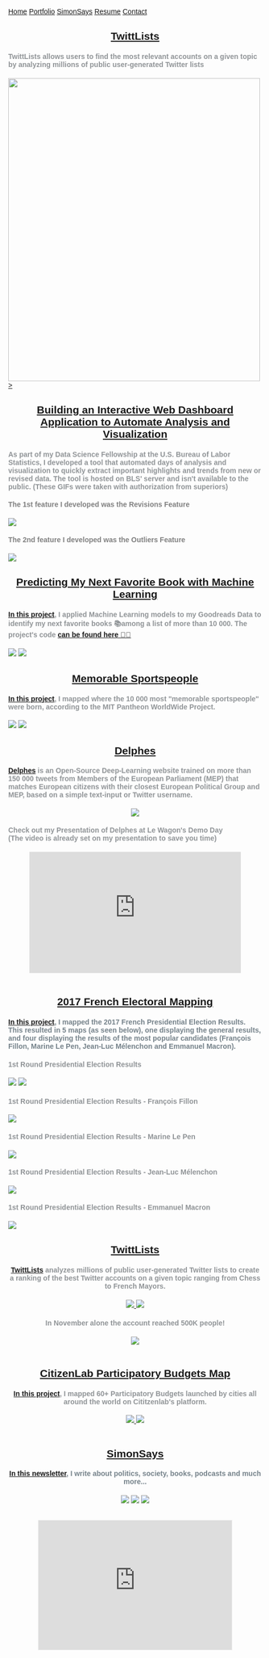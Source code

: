 <head>
  <meta name="title" property="og:title" content="Simon Pastor Portfolio">
  <meta name="description" property="og:description" content="Welcome to my website! I'm Simon, an LSE Government and History alumnus passionate about the intersection of Data and Politics/Policy!">
  <meta name="image" property="og:image" content="https://ibb.co/ZcV58rZ">
  <meta name="url" property="og:url" content="https://simonpastor.com/portfolio">
  <meta name="twitter:card" content="summary_large_image">
  <meta name="twitter:title" content="Simon Pastor Portfolio">
  <meta name="twitter:description" content="Welcome to my website! I'm Simon, an LSE Government and History alumnus passionate about the intersection of Data and Politics/Policy!">
  <meta name="twitter:image" content="https://ibb.co/ZcV58rZ">
  <meta name="twitter:site" content="@the_simonpastor">
  <meta name="twitter:creator" content="@the_simonpastor">
  <link rel="apple-touch-icon" sizes="180x180" href="/apple-touch-icon.png">
  <link rel="icon" type="image/png" sizes="32x32" href="/favicon-32x32.png">
  <link rel="icon" type="image/png" sizes="16x16" href="/favicon-16x16.png">
  <link rel="manifest" href="/site.webmanifest">
  <link rel="mask-icon" href="/safari-pinned-tab.svg" color="#5bbad5">
  <meta name="msapplication-TileColor" content="#da532c">
  <meta name="theme-color" content="#ffffff">
  <!-- <meta name="twitter:card" content="summary_large_image"> -->
<style>
body {
  margin: 0;
  font-family: Arial, Helvetica, sans-serif;
}

.topnav {
  overflow: hidden;
  top: 50%;
  background-color: #5DADE2;
  border-top-left-radius: 10px;
  border-bottom-left-radius: 10px;
  border-top-right-radius: 10px;
  border-bottom-right-radius: 10px;

}

.topnav a {
  float: left;
  color: #f2f2f2;
  text-align: center;
  padding: 14px 16px;
  text-decoration: none;
  font-size: 17px;
  width: 20%;
  margin:0;
  border-top-left-radius: 6px;
  border-bottom-left-radius: 6px;
  border-top-right-radius: 6px;
  border-bottom-right-radius: 6px;
}


.topnav a:hover {
  background-color: #ddd;
  color: black;
}

.topnav a.active {
  background-color: #3498DB;
  color: white;
}
      /* The dropdown container */
      .dropdown {
      float: left;
      overflow: hidden;
      color: #3498DB;
      }
      /* Dropdown button */
      .dropdown .dropbtn {
      float: center;
      color: #3498DB;
      text-align: center;
      padding: 14px 16px;
      text-decoration: none;
      font-size: 17px;
      min-width:18.5%;
      margin:0;
      }
      /* Dropdown content (hidden by default) */
      .dropdown-content {
      display: none;
      position: absolute;
      background-color: #f9f9f9;
      min-width: 18.6%;
      box-shadow: 0px 8px 16px 0px rgba(0,0,0,0.2);
      z-index: 1;
      }
      /* Links inside the dropdown */
      .dropdown-content a {
      float: none;
      color: black;
      padding: 12px 16px;
      text-decoration: none;
      display: block;
      text-align: center;
      min-width:100%;
      }
      /* Add a grey background color to dropdown links on hover */
      .dropdown-content a:hover {
      min-width:100%;
      background-color: #cc2;
      }
      /* Show the dropdown menu on hover */
      .dropdown:hover .dropdown-content {
      display: block;
      }

@media screen and (max-width: 600px) {
  .topnav {position: relative;}
  .topnav a {
    float: left;
    display: block;
    text-align: center;
    width:100%;
  }
  .topnav a.icon {
    float: right;
    display: block;
  }

}

   </style>
</head>
<body>
  <div class="topnav">
    <a href="https://simonpastor.com">Home</a>
    <a class="active" href="">Portfolio</a>
    <!-- <div class="dropdown"> */
      <button class="dropbtn">
        <a href="#contact">SimonSays</a>
      <i class="fa fa-caret-down"></i>
      </button>
      <div class="dropdown-content">
         <a href="#">Emperor Gaius Trump</a>
         <a href="#">Harmless Tradition or (Khat)astrophe?</a>
         <a href="#">Post-Covid Social Status:Unclear</a>
      </div>
    </div> -->
    <a href="https://simonpastor.substack.com">SimonSays</a>
    <a href="https://simonpastor.com/resume">Resume</a>
    <a href="https://simonpastor.com/contact">Contact</a>
  </div>

<!-- <center>
<h1> <font color='#5DADE2'>Welcome to my Portfolio!</font></h1>
</center>
<br> -->
<center><h2> <font color='#5DADE2'><a href="https://share.streamlit.io/simonjpastor/twittlist/main/app.py" target='_blank'>TwittLists</a></font></h2></center>
<h4> <font color='#909497' family="Merriweather"> TwittLists allows users to find the most relevant accounts on a given topic by analyzing millions of public user-generated Twitter lists </font> </h4>
<a href="https://share.streamlit.io/simonjpastor/twittlist/main/app.py" target='_blank'><img src="images/twittlist_rec.gif?raw=true"/ width="500" height="600">></a>

<br>

<center><h2> <font color='#5DADE2'><a href="https://drive.google.com/file/d/1ggI-OoR4LgruJIjXQFwq-QUqdd_jdcfg/view?usp=sharing" target='_blank'>Building an Interactive Web Dashboard Application to Automate Analysis and Visualization</a></font></h2></center>
<h4> <font color='#909497' family="Merriweather"> As part of my Data Science Fellowship at the U.S. Bureau of Labor Statistics, I developed a tool that automated days of analysis and visualization to quickly extract important highlights and trends from new or revised data. The tool is hosted on BLS' server and isn't available to the public.
  (These GIFs were taken with authorization from superiors)</font> </h4>
  <h4> <font color='#808080' family="Merriweather"> The 1st feature I developed was the Revisions Feature</font> </h4>

<a href="https://drive.google.com/file/d/1ggI-OoR4LgruJIjXQFwq-QUqdd_jdcfg/view?usp=sharing" target='_blank'><img src="images/revisions.gif?raw=true"/></a>
<h4> <font color='#808080' family="Merriweather"> The 2nd feature I developed was the Outliers Feature</font> </h4>
<a href="https://drive.google.com/file/d/1ggI-OoR4LgruJIjXQFwq-QUqdd_jdcfg/view?usp=sharing" target='_blank'><img src="images/outliers.gif?raw=true"/></a>

<br>

<center><h2> <font color='#5DADE2'><a href="https://simonpastor.substack.com/p/predicting-my-next-favorite-book" target='_blank'>Predicting My Next Favorite Book with Machine Learning</a></font></h2></center>
<h4> <font color='#909497' family="Merriweather"><a href="https://simonpastor.substack.com/p/predicting-my-next-favorite-book" target='_blank'>In this project</a>, I applied Machine Learning models to my Goodreads Data to identify <strong>my next favorite books 📚</strong>among a list of more than 10 000. The project's code <a href="https://github.com/simonjpastor/goodreads_book_recommendation/blob/main/goodreads.py" target='_blank'>can be found here 👨‍💻</a></font> </h4>
<a href="https://simonpastor.substack.com/p/predicting-my-next-favorite-book" target='_blank'><img src="images/spider.jpg?raw=true"/></a>
<a href="https://simonpastor.substack.com/p/predicting-my-next-favorite-book" target='_blank'><img src="images/goodreads_result.png?raw=true"/></a>

<br>

<center><h2> <font color='#5DADE2'><a href="https://simonpastor.com/memorable-sportspeople-map" target='_blank'>Memorable Sportspeople</a></font></h2></center>
<h4> <font color='#909497' family="Merriweather"><a href="https://simonpastor.com/memorable-sportspeople-map" target='_blank'>In this project</a>, I mapped where the 10 000 most "memorable sportspeople" were born, according to the MIT Pantheon WorldWide Project.</font> </h4>
<a href="https://simonpastor.com/memorable-sportspeople-map" target='_blank'><img src="images/memorable_3.png?raw=true"/></a>
<a href="https://simonpastor.com/memorable-sportspeople-map" target='_blank'><img src="images/memorable_8.png?raw=true"/></a>

<br>

<center><h2> <font color='#3498DB' family="Merriweather"><a href="https://politicalpred.herokuapp.com/" target='_blank'>Delphes</a></font></h2></center>
<h4> <font color='#909497' family="Merriweather"><a href="https://politicalpred.herokuapp.com/" target='_blank'>Delphes</a> is an Open-Source Deep-Learning website trained on more than 150 000 tweets from Members of the European Parliament (MEP) that matches European citizens with their closest European Political Group and MEP, based on a simple text-input or Twitter username.</font></h4>
<center>
  <a href="https://politicalpred.herokuapp.com/" target='_blank'><img src="images/delphes2.png?raw=true"/></a>
</center>

<h4> <font color='#909497' family="Merriweather">Check out my Presentation of Delphes at Le Wagon's Demo Day
  <br> (The video is already set on my presentation to save you time) </font></h4>
<center><iframe width="420" height="240" src="https://www.youtube.com/embed/oVNXJ7HsroQ?start=3148" frameborder="0" allow="accelerometer; autoplay; clipboard-write; encrypted-media; gyroscope; picture-in-picture" allowfullscreen></iframe></center>

<br>

<center><h2> <font color='#3498DB' family="Merriweather"> <a href="https://simonpastor.com/2017-French-Presidential-Elections" target='_blank'>2017 French Electoral Mapping</a></font></h2></center>
<h4> <font color='#75828a' family="Merriweather"> <a href="https://simonpastor.com/2017-French-Presidential-Elections" target='_blank'>In this project</a>, I mapped the 2017 French Presidential Election Results. This resulted in 5 maps (as seen below), one displaying the general results, and four displaying the results of the most popular candidates (François Fillon, Marine Le Pen, Jean-Luc Mélenchon and Emmanuel Macron).</font> </h4>

<h4> <font color='#909497' family="Merriweather"> 1st Round Presidential Election Results</font> </h4>
<a href="https://simonpastor.com/2017-French-Presidential-Elections" target='_blank'><img src="images/elections_general.png?raw=true"/></a>
<a href="https://simonpastor.com/2017-French-Presidential-Elections" target='_blank'><img src="images/elections_general3.png?raw=true"/></a>
<h4> <font color='#909497' family="Merriweather"> 1st Round Presidential Election Results - François Fillon</font> </h4>
<a href="https://simonpastor.com/2017-French-Presidential-Elections" target='_blank'><img src="images/elections_fillon.png?raw=true"/></a>
<h4> <font color='#909497' family="Merriweather"> 1st Round Presidential Election Results - Marine Le Pen</font> </h4>
<a href="https://simonpastor.com/2017-French-Presidential-Elections" target='_blank'><img src="images/elections_lepen.png?raw=true"/></a>
<h4> <font color='#909497' family="Merriweather"> 1st Round Presidential Election Results - Jean-Luc Mélenchon</font> </h4>
<a href="https://simonpastor.com/2017-French-Presidential-Elections" target='_blank'><img src="images/elections_melenchon.png?raw=true"/></a>
<h4> <font color='#909497' family="Merriweather"> 1st Round Presidential Election Results - Emmanuel Macron</font> </h4>
<a href="https://simonpastor.com/2017-French-Presidential-Elections" target='_blank'><img src="images/elections_macron.png?raw=true"/></a>

<br>
<center><h2> <font color='#7DCEA0'><a href="https://twitter.com/Twitt_Lists" target='_blank'>TwittLists</a></font></h2>
<h4> <font color='#909497' family="Merriweather"><a href="https://twitter.com/Twitt_Lists" target='_blank'>TwittLists</a> analyzes millions of public user-generated Twitter lists to create a ranking of the best Twitter accounts on a given topic ranging from Chess to French Mayors.</font> </h4>
<a href="https://twitter.com/Twitt_Lists" target='_blank'>
  <img src="images/twittlists1.png?raw=true"/>
  <img src="images/twittlists2.png?raw=true"/>
</a>
<h4> <font color='#909497' family="Merriweather">In November alone the account reached 500K people!</font> </h4>
<a href="https://twitter.com/Twitt_Lists" target='_blank'><img src="images/twittlists3.png?raw=true"/></a></center>

<br>

<center><h2> <font color='#3498DB' family="Merriweather"><a href="https://simonpastor.com/citizenlab-participatory-budgets" target='_blank'>CitizenLab Participatory Budgets Map</a></font></h2>
<h4> <font color='#909497' family="Merriweather"><a href="https://simonpastor.com/citizenlab-participatory-budgets" target='_blank'>In this project</a>, I mapped 60+ Participatory Budgets launched by cities all around the world on Cititzenlab's platform. </font> </h4>
<a href="https://simonpastor.com/citizenlab-participatory-budgets" target='_blank'>
  <img src="images/pb-0.png?raw=true"/>
  <img src="images/pb-1.png?raw=true"/>
</a>
</center>

<br>

<center><h2> <font color='#3498DB' family="Merriweather"> <a href="https://simonpastor.substack.com" target='_blank'>SimonSays</a></font></h2>

<h4> <font color='#75828a' family="Merriweather"> <a href="https://simonpastor.substack.com" target='_blank'>In this newsletter</a>, I write about politics, society, books, podcasts and much more...</font> </h4>

<a href="https://simonpastor.substack.com" target='_blank'><img src="images/simonsays3.png?raw=true"/></a>
<a href="https://simonpastor.substack.com/p/emperor-gaius-trump" target='_blank'><img src="images/simonsays1.png?raw=true"/></a>
<a href="https://simonpastor.substack.com/p/harmless-tradition-or-khat-astrophe" target='_blank'><img src="images/simonsays2.png?raw=true"/></a>
</center>
<br>

<center>
  <iframe src="https://simonpastor.substack.com/embed" width="384" height="256" style="border:1px solid #EEE; background:white;" frameborder="0" scrolling="no">       </iframe>
</center>


<!-- ### Other Projects Simon Pastor -->

<!-- [Project 1 Title](http://example.com/) Simon Pastor
- [Project 2 Title](http://example.com/) Simon Pastor
- [Project 3 Title](http://example.com/) Simon Pastor
- [Project 4 Title](http://example.com/) Simon Pastor
- [Project 5 Title](http://example.com/) Simon Pastor -->
<!-- Global site tag (gtag.js) - Google Analytics -->
<script async src="https://www.googletagmanager.com/gtag/js?id=UA-192273691-1"></script>
<script>
  window.dataLayer = window.dataLayer || [];
  function gtag(){dataLayer.push(arguments);}
  gtag('js', new Date());

  gtag('config', 'UA-192273691-1');
</script>


